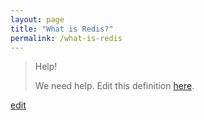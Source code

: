 ```yaml
---
layout: page
title: "What is Redis?"
permalink: /what-is-redis
---
```


> Help! 
> 
> We need help. Edit this definition <a href="https://github.com/and-digital/tech-definitions/blob/master/definitions/data/redis.md">here</a>.

<p class="edit-term"><a href="https://github.com/and-digital/tech-definitions/blob/master/definitions/data/redis.md">edit</a></p>
